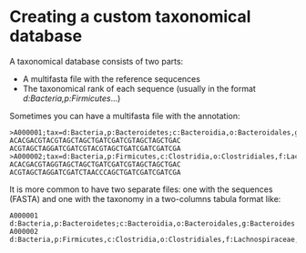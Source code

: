 # Creating a custom taxonomical database

A taxonomical database consists of two parts:
 * A multifasta file with the reference sequcences
 * The taxonomical rank of each sequence (usually in the format _d:Bacteria,p:Firmicutes_...)
 
Sometimes you can have a multifasta file with the annotation:

```
>A000001;tax=d:Bacteria,p:Bacteroidetes;c:Bacteroidia,o:Bacteroidales,g:Bacteroides
ACACGACGTACGTAGCTAGCTGATCGATCGTAGCTAGCTGAC
ACGTAGCTAGGATCGATCGTACGTAGCTGATCGATCGATCGA
>A000002;tax=d:Bacteria,p:Firmicutes,c:Clostridia,o:Clostridiales,f:Lachnospiraceae,g:Roseburia
ACACGACGTAGGTAGCTAGCTGATCGATCGTAGCTAGCTGAC
ACGTAGCTAGGATCGATCTAACCCAGCTGATCGATCGATCGA
```

It is more common to have two separate files: one with the sequences (FASTA) and one with the taxonomy in a two-columns tabula format like:

```
A000001   d:Bacteria,p:Bacteroidetes;c:Bacteroidia,o:Bacteroidales,g:Bacteroides
A000002   d:Bacteria,p:Firmicutes,c:Clostridia,o:Clostridiales,f:Lachnospiraceae,g:Roseburia
```

